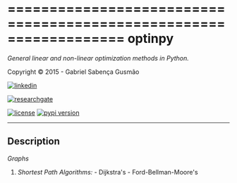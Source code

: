 
==================================================================
**optinpy** 
==================================================================
*General linear and non-linear optimization methods in Python.*

Copyright © 2015 - Gabriel Sabença Gusmão

[![linkedin](https://static.licdn.com/scds/common/u/img/webpromo/btn_viewmy_160x25.png)](https://br.linkedin.com/pub/gabriel-saben%C3%A7a-gusm%C3%A3o/115/aa6/aa8)

[![researchgate](https://www.researchgate.net/images/public/profile_share_badge.png)](https://www.researchgate.net/profile/Gabriel_Gusmao?cp=shp)

[![license](https://img.shields.io/pypi/l/optinpy.svg)](./LICENSE.md)
[![pypi version](https://img.shields.io/pypi/v/optinpy.svg)](https://pypi.python.org/pypi/optinpy)

----------------
**Description**
----------------

 *Graphs*
  1. *Shortest Path Algorithms:*
    - Dijkstra's
    - Ford-Bellman-Moore's
